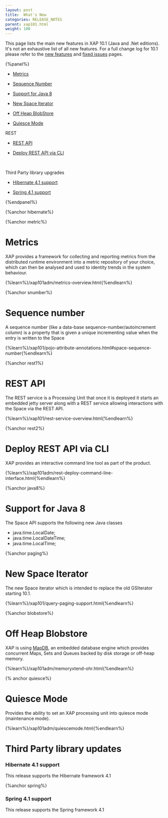 ```yaml
---
layout: post
title:  What's New
categories: RELEASE_NOTES
parent: xap101.html
weight: 100
---
```


This page lists the main new features in XAP 10.1 (Java and .Net editions). It's not an exhaustive list of all new features. For a full change log for 10.1 please refer to the [new features](./101new-features.html) and [fixed issues](./101fixed-issues.html) pages.


{%panel%}

- [Metrics](#metrics)

- [Sequence Number](#snumber)

- [Support for Java 8](#java8)

- [New Space Iterator](#paging)

- [Off Heap BlobStore](#blobstore)

- [Quiesce Mode](#quiesce)

REST

- [REST API](#rest1)

- [Deploy REST API via CLI](#rest2)


<br>

Third Party library upgrades

- [Hibernate  4.1 support](#hibernate)

- [Spring  4.1 support](#spring)

{%endpanel%}




{%anchor hibernate%}


{%anchor metric%}

# Metrics

XAP provides a framework for collecting and reporting metrics from the distributed runtime environment into a metric repository of your choice, which can then be analysed and used to identity trends in the system behaviour.

{%learn%}/xap101adm/metrics-overview.html{%endlearn%}


{%anchor snumber%}

# Sequence number

A sequence number (like a data-base sequence-number/autoincrement column) is a property that is given a unique incrementing value when the entry is written to the Space

{%learn%}/xap101/pojo-attribute-annotations.html#space-sequence-number{%endlearn%}


{%anchor rest1%}

# REST API

The REST service is a Processing Unit that once it is deployed it starts an embedded jetty server along with a REST service allowing interactions with the Space via the REST API.

{%learn%}/xap101/rest-service-overview.html{%endlearn%}


{%anchor rest2%}

# Deploy REST API via CLI
XAP provides an interactive command line tool as part of the product.

{%learn%}/xap101adm/rest-deploy-command-line-interface.html{%endlearn%}


{%anchor java8%}

# Support for Java 8

The Space API supports the following new Java classes

- java.time.LocalDate;
- java.time.LocalDateTime;
- java.time.LocalTime;

{%anchor paging%}

# New Space Iterator

The new Space iterator which is intended to replace the old GSIterator starting 10.1.

{%learn%}/xap101/query-paging-support.html{%endlearn%}

{%anchor blobstore%}

# Off Heap Blobstore

XAP is using [MapDB](http://www.mapdb.org/), an embedded database engine which provides concurrent Maps, Sets and Queues backed by disk storage or off-heap memory.

{%learn%}/xap101adm/memoryxtend-ohr.html{%endlearn%}


{% anchor quiesce%}

# Quiesce Mode

Provides the ability to set an XAP processing unit into quiesce mode (maintenance mode).

{%learn%}/xap101adm/quiescemode.html{%endlearn%}




# Third Party library updates

### Hibernate 4.1 support

This release supports the Hibernate framework 4.1

{%anchor spring%}

### Spring 4.1 support

This release supports the Spring framework 4.1
